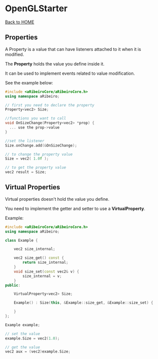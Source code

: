 # OpenGLStarter

[Back to HOME](../index.md)

## Properties

A Property is a value that can have listeners attached to it when it is modified.

The __Property__ holds the value you define inside it.

It can be used to implement events related to value modification.

See the example below:

```cpp
#include <aRibeiroCore/aRibeiroCore.h>
using namespace aRibeiro;

// first you need to declare the property
Property<vec2> Size;

//functions you want to call
void OnSizeChange(Property<vec2> *prop) {
  ... use the prop->value
}

//set the listener
Size.onChange.add(&OnSizeChange);

// to change the property value
Size = vec2( 1.0f );

// to get the property value
vec2 result = Size;
```

## Virtual Properties

Virtual properties doesn't hold the value you define.

You need to implement the getter and setter to use a __VirtualProperty__.

Example:

```cpp
#include <aRibeiroCore/aRibeiroCore.h>
using namespace aRibeiro;

class Example {

    vec2 size_internal;

    vec2 size_get() const {
        return size_internal;
    }
    void size_set(const vec2& v) {
        size_internal = v;
    }
public:

    VirtualProperty<vec2> Size;

    Example() : Size(this, &Example::size_get, &Example::size_set) {

    }
};

Example example;

// set the value
example.Size = vec2(1.0);

// get the value
vec2 aux = (vec2)example.Size;

```
